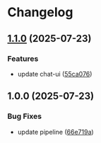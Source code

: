 # Changelog

## [1.1.0](https://github.com/simenkristoffers1/release-please/compare/chat-ui@v1.0.0...chat-ui@v1.1.0) (2025-07-23)


### Features

* update chat-ui ([55ca076](https://github.com/simenkristoffers1/release-please/commit/55ca076aa2cd7aee2ee63ca7a6eff1476b44c586))

## 1.0.0 (2025-07-23)


### Bug Fixes

* update pipeline ([66e719a](https://github.com/simenkristoffers1/release-please/commit/66e719a414642b9f1f5d59a55ef4c032072898b1))
